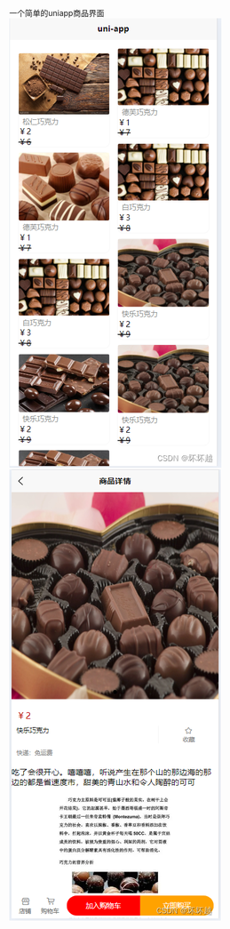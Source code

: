 一个简单的uniapp商品界面
 ![GitHub Logo](https://github.com/stubidyue/photo-/blob/main/pp1.png)
  ![GitHub Logo](https://github.com/stubidyue/photo-/blob/main/pp2.png)
